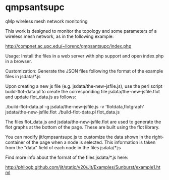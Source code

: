 qmpsantsupc
===========

qMp wireless mesh network monitoring

This work is designed to monitor the topology and some parameters of a
wireless mesh network, as in the following example:

http://compnet.ac.upc.edu/~llorenc/qmpsantsupc/index.php

Usage: Install the files in a web server with php support and open index.php in a browser.

Customization: Generate the JSON files following the format of the example files in jsdata/*.js

Upon creating a new js file (e.g. jsdata/the-new-jsfile.js), use the perl
script build-flot-data.pl to create the corresponding file
jsdata/the-new-jsfile.flot and update flot_data.js as follows:

./build-flot-data.pl -g jsdata/the-new-jsfile.js -v 'flotdata,flotgraph' jsdata/the-new-jsfile.flot
./build-flot-data.pl flot_data.js

The files flot_data.js and jsdata/the-new-jsfile.flot are used to
generate the flot graphs at the bottom of the page. These are built
using the flot library.

You can modify jit/qmpsantsupc.js to customize the data shown in the
right-container of the page when a node is selected. This information
is taken from the "data" field of each node in the files jsdata/*.js

Find more info about the format of the files jsdata/*.js here:

http://philogb.github.com/jit/static/v20/Jit/Examples/Sunburst/example1.html
